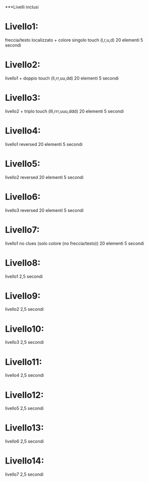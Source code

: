 ***Livelli inclusi

Livello1:
=========
freccia/testo localizzato + colore
singolo touch (l,r,u,d)
20 elementi
5 secondi

Livello2:
=========
livello1 +
doppio touch (ll,rr,uu,dd)
20 elementi
5 secondi

Livello3:
=========
livello2 +
triplo touch (lll,rrr,uuu,ddd)
20 elementi
5 secondi

Livello4:
=========
livello1 reversed
20 elementi
5 secondi

Livello5:
=========
livello2 reversed
20 elementi
5 secondi

Livello6:
=========
livello3 reversed
20 elementi
5 secondi

Livello7:
=========
livello1 no clues (solo colore (no freccia/testo))
20 elementi
5 secondi

Livello8:
=========
livello1
2,5 secondi

Livello9:
=========
livello2
2,5 secondi

Livello10:
=========
livello3
2,5 secondi

Livello11:
=========
livello4
2,5 secondi

Livello12:
=========
livello5
2,5 secondi

Livello13:
=========
livello6
2,5 secondi

Livello14:
=========
livello7
2,5 secondi

